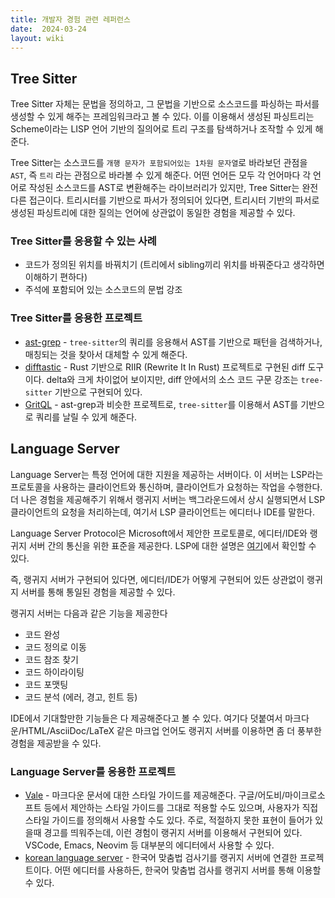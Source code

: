 ```yaml
---
title: 개발자 경험 관련 레퍼런스
date:  2024-03-24
layout: wiki
---
```



## Tree Sitter

Tree Sitter 자체는 문법을 정의하고, 그 문법을 기반으로 소스코드를 파싱하는 파서를 생성할 수 있게 해주는 프레임워크라고 볼 수 있다. 이를 이용해서 생성된 파싱트리는 Scheme이라는 LISP 언어 기반의 질의어로 트리 구조를 탐색하거나 조작할 수 있게 해준다.

Tree Sitter는 소스코드를 `개행 문자가 포함되어있는 1차원 문자열`로 바라보던 관점을 `AST`, 즉 `트리` 라는 관점으로 바라볼 수 있게 해준다.
어떤 언어든 모두 각 언어마다 각 언어로 작성된 소스코드를 AST로 변환해주는 라이브러리가 있지만, Tree Sitter는 완전 다른 접근이다.
트리시터를 기반으로 파서가 정의되어 있다면, 트리시터 기반의 파서로 생성된 파싱트리에 대한 질의는 언어에 상관없이 동일한 경험을 제공할 수 있다.


### Tree Sitter를 응용할 수 있는 사례

* 코드가 정의된 위치를 바꿔치기 (트리에서 sibling끼리 위치를 바꿔준다고 생각하면 이해하기 편하다)
* 주석에 포함되어 있는 소스코드의 문법 강조


### Tree Sitter를 응용한 프로젝트

- [ast-grep](https://github.com/ast-grep/ast-grep) - `tree-sitter`의 쿼리를 응용해서 AST를 기반으로 패턴을 검색하거나, 매칭되는 것을 찾아서 대체할 수 있게 해준다.
- [difftastic](https://github.com/Wilfred/difftastic) - Rust 기반으로 RIIR (Rewrite It In Rust) 프로젝트로 구현된 diff 도구이다. delta와 크게 차이없어 보이지만, diff 안에서의 소스 코드 구문 강조는 `tree-sitter` 기반으로 구현되어 있다.
- [GritQL](https://github.com/getgrit/gritql) - ast-grep과 비슷한 프로젝트로, `tree-sitter`를 이용해서 AST를 기반으로 쿼리를 날릴 수 있게 해준다.


## Language Server

Language Server는 특정 언어에 대한 지원을 제공하는 서버이다. 이 서버는 LSP라는 프로토콜을 사용하는 클라이언트와 통신하며, 클라이언트가 요청하는 작업을 수행한다. 더 나은 경험을 제공해주기 위해서 랭귀지 서버는 백그라운드에서 상시 실행되면서 LSP 클라이언트의 요청을 처리하는데, 여기서 LSP 클라이언트는 에디터나 IDE를 말한다.

Language Server Protocol은 Microsoft에서 제안한 프로토콜로, 에디터/IDE와 랭귀지 서버 간의 통신을 위한 표준을 제공한다. LSP에 대한 설명은 [여기](https://microsoft.github.io/language-server-protocol/)에서 확인할 수 있다.

즉, 랭귀지 서버가 구현되어 있다면, 에디터/IDE가 어떻게 구현되어 있든 상관없이 랭귀지 서버를 통해 통일된 경험을 제공할 수 있다.


랭귀지 서버는 다음과 같은 기능을 제공한다

- 코드 완성
- 코드 정의로 이동
- 코드 참조 찾기
- 코드 하이라이팅
- 코드 포맷팅
- 코드 분석 (에러, 경고, 힌트 등)

IDE에서 기대할만한 기능들은 다 제공해준다고 볼 수 있다.
여기다 덧붙여서 마크다운/HTML/AsciiDoc/LaTeX 같은 마크업 언어도 랭귀지 서버를 이용하면 좀 더 풍부한 경험을 제공받을 수 있다.


### Language Server를 응용한 프로젝트

- [Vale](https://vale.sh/) - 마크다운 문서에 대한 스타일 가이드를 제공해준다. 구글/어도비/마이크로소프트 등에서 제안하는 스타일 가이드를 그대로 적용할 수도 있으며, 사용자가 직접 스타일 가이드를 정의해서 사용할 수도 있다. 주로, 적절하지 못한 표현이 들어가 있을때 경고를 띄워주는데, 이런 경험이 랭귀지 서버를 이용해서 구현되어 있다. VSCode, Emacs, Neovim 등 대부분의 에디터에서 사용할 수 있다.
- [korean language server](https://github.com/aca/korean-language-server) - 한국어 맞춤법 검사기를 랭귀지 서버에 연결한 프로젝트이다. 어떤 에디터를 사용하든, 한국어 맞춤법 검사를 랭귀지 서버를 통해 이용할 수 있다.
